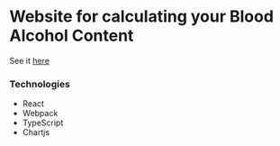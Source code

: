 # Website for calculating your Blood Alcohol Content

See it [here](https://joshuasearle.github.io/bac-calc)

### Technologies
- React
- Webpack
- TypeScript
- Chartjs
